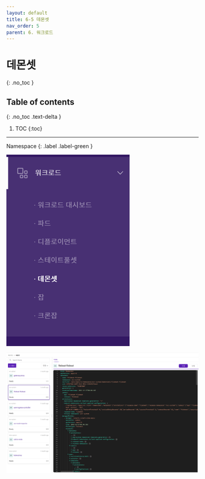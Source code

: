 ```yaml
---
layout: default
title: 6-5 데몬셋
nav_order: 5
parent: 6. 워크로드
---
```


# 데몬셋
{: .no_toc }

## Table of contents
{: .no_toc .text-delta }

1. TOC
{:toc}

---

<div class="code-example" markdown="1">
Namespace
{: .label .label-green }
</div>

![wl-ds.png](/assets/images/workload/wl-ds.png)

![wl-016.png](/assets/images/workload/wl-016.png)
